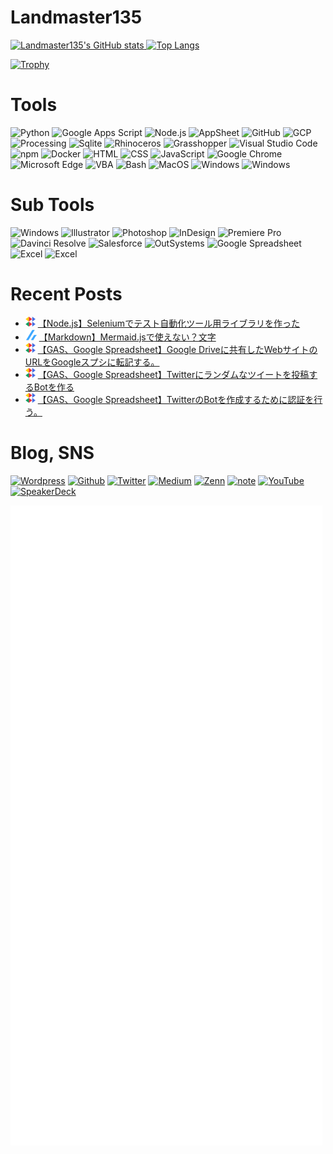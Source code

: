 # Landmaster135

<!-- - 👋 Hi, I’m @Landmaster135
- 👀 I’m interested in ...
- 🌱 I’m currently learning ...
- 💞️ I’m looking to collaborate on ...
- 📫 How to reach me ... -->

<!---
Landmaster135/Landmaster135 is a ✨ special ✨ repository because its `README.md` (this file) appears on your GitHub profile.
You can click the Preview link to take a look at your changes.
--->

<p align="left">
  <a href="https://github.com/anuraghazra/github-readme-stats">
    <img height="150.2em" alt="Landmaster135's GitHub stats" src="https://github-readme-stats.vercel.app/api/?username=Landmaster135&theme=tokyonight&show_icons=true" />
  </a>
  <a href="https://github.com/anuraghazra/github-readme-stats">
    <img height="150.2em" alt="Top Langs" src="https://github-readme-stats.vercel.app/api/top-langs/?username=Landmaster135&layout=compact&theme=tokyonight" />
  </a>
</p>
<p>
  <a href="https://github.com/ryo-ma/github-profile-trophy">
    <img height="100.2em" alt="Trophy" src="https://github-profile-trophy.vercel.app/?username=Landmaster135&theme=dracula&column=7" />
  </a>
</p>

# Tools
<!--[START IMAGE LIST]-->

  <img height="20.2em" alt="Python" src="https://www.vectorlogo.zone/logos/python/python-icon.svg">
  <img height="20.2em" alt="Google Apps Script" src="https://upload.wikimedia.org/wikipedia/commons/2/2f/Google_Apps_Script.svg">
  <img height="20.2em" alt="Node.js" src="https://www.vectorlogo.zone/logos/nodejs/nodejs-icon.svg">
  <img height="20.2em" alt="AppSheet" src="https://upload.wikimedia.org/wikipedia/commons/5/52/AppSheet_Logo.svg">
  <img height="20.2em" alt="GitHub" src="img/Tools/github.png">
  <img height="20.2em" alt="GCP" src="https://www.vectorlogo.zone/logos/google_cloud/google_cloud-icon.svg">
  <img height="20.2em" alt="Processing" src="https://upload.wikimedia.org/wikipedia/commons/5/59/Processing_Logo_Clipped.svg">
  <img height="20.2em" alt="Sqlite" src="img/Tools/sqlite.png">
  <img height="20.2em" alt="Rhinoceros" src="img/Tools/rhinoceros.png">
  <img height="20.2em" alt="Grasshopper" src="img/Tools/grasshopper.jpg">
  <img height="20.2em" alt="Visual Studio Code" src="img/Tools/vscode.png">
  <img height="20.2em" alt="npm" src="img/Tools/npm.svg">
  <img height="20.2em" alt="Docker" src="img/Tools/docker.png">
  <img height="20.2em" alt="HTML" src="img/Tools/html.png">
  <img height="20.2em" alt="CSS" src="img/Tools/css.png">
  <img height="20.2em" alt="JavaScript" src="img/Tools/javascript.png">
  <img height="20.2em" alt="Google Chrome" src="img/Tools/chrome.png">
  <img height="20.2em" alt="Microsoft Edge" src="img/Tools/edge.png">
  <img height="20.2em" alt="VBA" src="https://www.vectorlogo.zone/logos/microsoft_vb/microsoft_vb-icon.svg">
  <img height="20.2em" alt="Bash" src="img/Tools/bash.png">
  <img height="20.2em" alt="MacOS" src="img/Tools/macos.png">
  <img height="20.2em" alt="Windows" src="img/Tools/windows.png">
  <img height="20.2em" alt="Windows" src="img/Tools/windows.png">
<!--[END IMAGE LIST]-->

# Sub Tools
<!--[START IMAGE LIST]-->
  <img height="20.2em" alt="Windows" src="img/Tools/windows.png">
  <img height="20.2em" alt="Illustrator" src="img/subTools/adobeIllustrator.png">
  <img height="20.2em" alt="Photoshop" src="img/subTools/adobePhotoshop.png">
  <img height="20.2em" alt="InDesign" src="img/subTools/adobeIndesign.png">
  <img height="20.2em" alt="Premiere Pro" src="img/subTools/adobePremierepro.png">
  <img height="20.2em" alt="Davinci Resolve" src="img/subTools/davinciResolve.png">
  <img height="20.2em" alt="Salesforce" src="img/subTools/salesforce.png">
  <img height="20.2em" alt="OutSystems" src="img/subTools/outsystems.png">
  <img height="20.2em" alt="Google Spreadsheet" src="img/subTools/gss.png">
  <img height="20.2em" alt="Excel" src="img/subTools/excel.png">
  <img height="20.2em" alt="Excel" src="img/subTools/excel.png">
<!--[END IMAGE LIST]-->

# Recent Posts

<!--[START POSTS LIST]-->
- ![](img/endorphinbath.png) [【Node.js】Seleniumでテスト自動化ツール用ライブラリを作った](https://www.endorphinbath.com/nodejs-selenium-auto-test-library/)
- ![](img/zenn.png) [【Markdown】Mermaid.jsで使えない？文字](https://zenn.dev/kinkinbeer135ml/articles/f08ce790091aca)
- ![](img/endorphinbath.png) [【GAS、Google Spreadsheet】Google Driveに共有したWebサイトのURLをGoogleスプシに転記する。](https://www.endorphinbath.com/gas-webclip-to-gss/)
- ![](img/endorphinbath.png) [【GAS、Google Spreadsheet】Twitterにランダムなツイートを投稿するBotを作る](https://www.endorphinbath.com/gas-twitter-bot-random-tweet/)
- ![](img/endorphinbath.png) [【GAS、Google Spreadsheet】TwitterのBotを作成するために認証を行う。](https://www.endorphinbath.com/gas-twitter-bot-authorize/)
<!--[END POSTS LIST]-->

# Blog, SNS

<p>
  <a href="https://www.endorphinbath.com" target="_blank"><img alt="Wordpress" src="https://img.shields.io/badge/Wordpress-21759B.svg?&style=flat&logo=Wordpress&logoColor=white" /></a>
  <a href="https://github.com/Landmaster135" target="_blank"><img alt="Github" src="https://img.shields.io/badge/GitHub-%2312100E.svg?&style=flat&logo=Github&logoColor=white" /></a>
  <a href="https://twitter.com/penguinbeer1351" target="_blank"><img alt="Twitter" src="https://img.shields.io/badge/twitter-%231DA1F2.svg?&style=flat&logo=twitter&logoColor=white" /></a>
  <a href="https://qiita.com/Landmaster135" target="_blank"><img alt="Medium" src="https://img.shields.io/badge/qiita-55C500.svg?&style=flat&logo=qiita&logoColor=white" /></a>
  <a href="https://zenn.dev/kinkinbeer135ml" target="_blank"><img alt="Zenn" src="https://img.shields.io/badge/Zenn-3EA8FF.svg?&style=flat&logo=Zenn&logoColor=white" /></a>
  <a href="https://note.com/kinkinbeer135ml" target="_blank"><img alt="note" src="https://img.shields.io/badge/note-41C9B4.svg?&style=flat&logo=note&logoColor=white" /></a>
  <a href="https://www.youtube.com/channel/UC95FIAkqzrjyVlg1uWdYzlw" target="_blank"><img alt="YouTube" src="https://img.shields.io/badge/YouTube-FF0000.svg?style=flat&logo=YouTube&logoColor=white" /></a>
  <a href="https://speakerdeck.com/kinkinbeer135ml" target="_blank"><img alt="SpeakerDeck" src="https://img.shields.io/badge/SpeakerDeck-009287.svg?style=flat&logo=SpeakerDeck&logoColor=white" /></a>
</p>

[<img align="left" alt="🐧" src="https://github.com/Landmaster135/Landmaster135/blob/main/github-metrics.svg">]()
